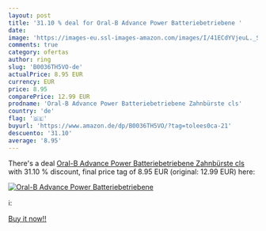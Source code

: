 ```yaml
---
layout: post
title: '31.10 % deal for Oral-B Advance Power Batteriebetriebene '
date: 
image: 'https://images-eu.ssl-images-amazon.com/images/I/41ECdYVjeuL._SL200_.jpg'
comments: true
category: ofertas
author: ring
slug: 'B0036TH5VO-de'
actualPrice: 8.95 EUR
currency: EUR
price: 8.95
comparePrice: 12.99 EUR
prodname: 'Oral-B Advance Power Batteriebetriebene Zahnbürste cls'
country: 'de'
flag: '🇩🇪'
buyurl: 'https://www.amazon.de/dp/B0036TH5VO/?tag=tolees0ca-21'
descuento: '31.10'
average: '8.95'
---
```


There's a deal [Oral-B Advance Power Batteriebetriebene Zahnbürste cls](https://www.amazon.de/dp/B0036TH5VO/?tag=tolees0ca-21)  with  31.10 % discount, final price tag of  8.95 EUR (original: 12.99 EUR) here:

[![Oral-B Advance Power Batteriebetriebene ](https://images-eu.ssl-images-amazon.com/images/I/41ECdYVjeuL._SL200_.jpg)](https://www.amazon.de/dp/B0036TH5VO/?tag=tolees0ca-21)

ℹ️:


[Buy it now!!](https://www.amazon.de/dp/B0036TH5VO/?tag=tolees0ca-21)
